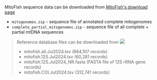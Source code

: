 MitoFish sequence data can be downloaded from [MitoFish's download page](http://mitofish.aori.u-tokyo.ac.jp/download/)

* `mitogenomes.zip` - sequence file of annotated complete mitogenomes
* `complete_partial_mitogenomes.zip` - sequence file of all complete + partial mtDNA sequences

> Reference database files can be downloaded from [<img src=https://zenodo.org/badge/DOI/10.5281/zenodo.12773756.svg>](https://doi.org/10.5281/zenodo.12773756)
> - mitofish.all.Jul2024.tsv (864,107 records)
> - mitofish.12S.Jul2024.tsv (60,281 records)
> - mitofish.12S.Jul2024_NR.fasta (FASTA file of 12S rRNA gene records)
> - mitofish.COI.Jul2024.tsv (312,741 records)
